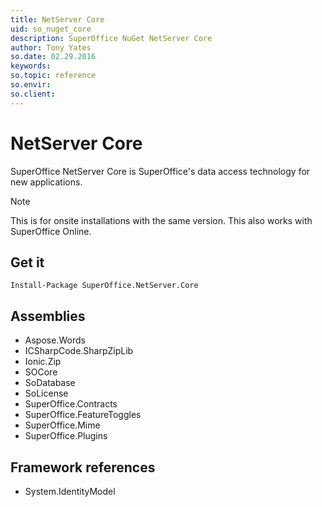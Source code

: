```yaml
---
title: NetServer Core
uid: so_nuget_core
description: SuperOffice NuGet NetServer Core
author: Tony Yates
so.date: 02.29.2016
keywords:
so.topic: reference
so.envir:
so.client:
---
```


# NetServer Core

SuperOffice NetServer Core is SuperOffice's data access technology for new applications.

> [!NOTE]
> This is for onsite installations with the same version. This also works with SuperOffice Online.

## Get it

`Install-Package SuperOffice.NetServer.Core`

## Assemblies

* Aspose.Words
* ICSharpCode.SharpZipLib
* Ionic.Zip
* SOCore
* SoDatabase
* SoLicense
* SuperOffice.Contracts
* SuperOffice.FeatureToggles
* SuperOffice.Mime
* SuperOffice.Plugins

## Framework references

* System.IdentityModel
